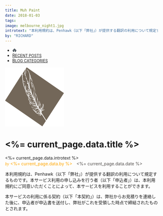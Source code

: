 ```yaml
---
title: Muh Paint
date: 2018-01-03
tags:
image: melbourne_night1.jpg
introtext: "本利用規約は、Penhawk（以下「弊社」）が提供する翻訳の利用について規定するものです。本サービス利用の申し込みを行う者（以下「申込者」）は、本利用規約にご同意いただくことによって、本サービスを利用することができます。"
by: "RICHARD"
---
```


<style>
    .small-hero {
        background-image: url("../images/hero-images/melbourne_night1.jpg");
        background-position: center center;
        background-size: cover;
</style>
<section class="small-hero">
        <ul id="breadcrumb">
        <li><a href="/" title="Home"><img src="../images/breadcrumb-home-icon.gif" alt="Home" class="home" /></a></li>
            <li><a href="/naati" title="NAATIサービスの概要">R<span style="font-size:0.9em">ECENT POSTS</span></a></li>
            <li style="background-image:none"><a href="/naati" title="NAATIサービスの概要">B<span style="font-size:0.9em">LOG CATEGORIES</span></a></li>
    </ul>
   <div class="hero-bottom-symbol"> <img src="../images/logos/Penhawk-logo-symbol.svg" alt="logo" /> </div>
</section>
<div class="blog-page-title">
    <h1><%= current_page.data.title %></h1></div>
<div class="blog-single-column">
    <div class="lede"><%= current_page.data.introtext %></div>
    <div class="byline"><span style="color:orange; font-style:italic; font-family: 'Droid Serif', serif;">by</span> <span style="color:orange"><%= current_page.data.by %></span>　<span style="color:#54504E"><%= current_page.data.date %></span></div>
</div>
<div class="blog-single-column">
        <p>本利用規約は、Penhawk（以下「弊社」）が提供する翻訳の利用について規定するものです。本サービス利用の申し込みを行う者（以下「申込者」）は、本利用規約にご同意いただくことによって、本サービスを利用することができます。</p>
        <p>本サービスの利用に係る契約（以下「本契約」）は、弊社からお見積りを連絡した後に、申込者が申込書を送付し、弊社がこれを受領した時点で締結されたものとされます。</p>
</div>